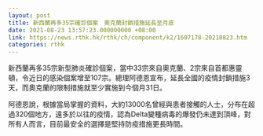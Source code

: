 ```yaml
---
layout: post
title: 新西蘭再多35宗確診個案　奧克蘭封鎖措施延長至月底
date: 2021-08-23 13:57:23.000000000 +08:00
link: https://news.rthk.hk/rthk/ch/component/k2/1607178-20210823.htm
categories: rthk
---
```


新西蘭再多35宗新型肺炎確診個案，當中33宗來自奧克蘭、2宗來自首都惠靈頓，令近日的感染個案增至107宗。總理阿德恩宣布，延長全國的疫情封鎖措施3天，而奧克蘭的限制措施就至少實施到今個月31日。

阿德恩說，根據當局掌握的資料，大約13000名曾經與患者接觸的人士，分布在超過320個地方，遠多於以往的疫情，認為Delta變種病毒的爆發仍未達到頂峰，對所有人而言，目前最安全的選擇是堅持防疫措施更長時間。
